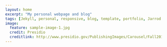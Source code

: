 ```yaml
---
layout: home
excerpt: "My personal webpage and blog"
tags: [Jekyll, personal, responsive, blog, template, portfolio, Jarrod Rotolo]
image:
  feature: sample-image-1.jpg
  credit: Presidio
  creditlink: http://www.presidio.gov/PublishingImages/Carousel/Fall2013_ArtInThePark_1.JPG
---
```

